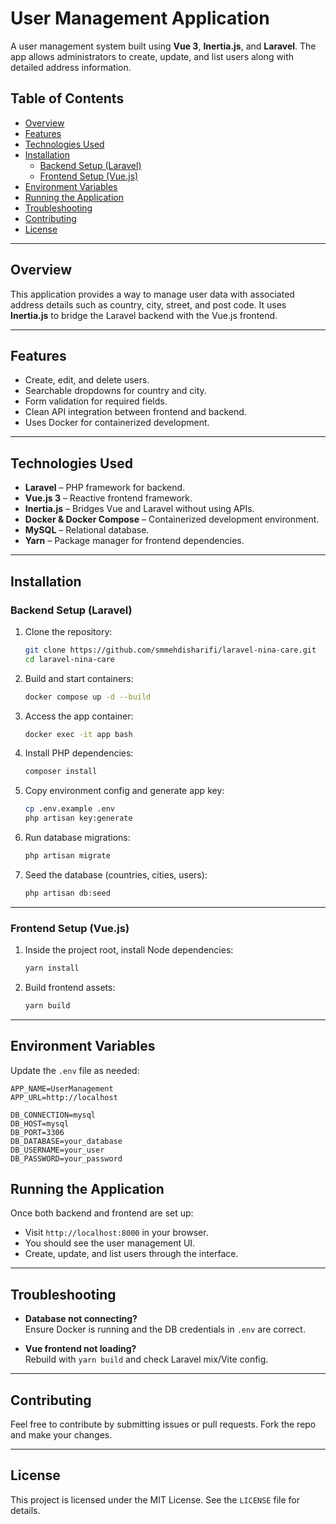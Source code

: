 # User Management Application

A user management system built using **Vue 3**, **Inertia.js**, and **Laravel**. The app allows administrators to create, update, and list users along with detailed address information.

## Table of Contents

- [Overview](#overview)
- [Features](#features)
- [Technologies Used](#technologies-used)
- [Installation](#installation)
    - [Backend Setup (Laravel)](#backend-setup-laravel)
    - [Frontend Setup (Vue.js)](#frontend-setup-vuejs)
- [Environment Variables](#environment-variables)
- [Running the Application](#running-the-application)
- [Troubleshooting](#troubleshooting)
- [Contributing](#contributing)
- [License](#license)

---

## Overview

This application provides a way to manage user data with associated address details such as country, city, street, and post code. It uses **Inertia.js** to bridge the Laravel backend with the Vue.js frontend.

---

## Features

- Create, edit, and delete users.
- Searchable dropdowns for country and city.
- Form validation for required fields.
- Clean API integration between frontend and backend.
- Uses Docker for containerized development.

---

## Technologies Used

- **Laravel** – PHP framework for backend.
- **Vue.js 3** – Reactive frontend framework.
- **Inertia.js** – Bridges Vue and Laravel without using APIs.
- **Docker & Docker Compose** – Containerized development environment.
- **MySQL** – Relational database.
- **Yarn** – Package manager for frontend dependencies.

---

## Installation

### Backend Setup (Laravel)

1. Clone the repository:

    ```bash
    git clone https://github.com/smmehdisharifi/laravel-nina-care.git
    cd laravel-nina-care
    ```

2. Build and start containers:

    ```bash
    docker compose up -d --build
    ```

3. Access the app container:

    ```bash
    docker exec -it app bash
    ```

4. Install PHP dependencies:

    ```bash
    composer install
    ```

5. Copy environment config and generate app key:

    ```bash
    cp .env.example .env
    php artisan key:generate
    ```

6. Run database migrations:

    ```bash
    php artisan migrate
    ```

7. Seed the database (countries, cities, users):

    ```bash
    php artisan db:seed
    ```

---

### Frontend Setup (Vue.js)

1. Inside the project root, install Node dependencies:

    ```bash
    yarn install
    ```

2. Build frontend assets:

    ```bash
    yarn build
    ```

---

## Environment Variables

Update the `.env` file as needed:

```env
APP_NAME=UserManagement
APP_URL=http://localhost

DB_CONNECTION=mysql
DB_HOST=mysql
DB_PORT=3306
DB_DATABASE=your_database
DB_USERNAME=your_user
DB_PASSWORD=your_password
```

## Running the Application

Once both backend and frontend are set up:

- Visit `http://localhost:8000` in your browser.
- You should see the user management UI.
- Create, update, and list users through the interface.

---

## Troubleshooting

- **Database not connecting?**  
  Ensure Docker is running and the DB credentials in `.env` are correct.

- **Vue frontend not loading?**  
  Rebuild with `yarn build` and check Laravel mix/Vite config.

---

## Contributing

Feel free to contribute by submitting issues or pull requests. Fork the repo and make your changes.

---

## License

This project is licensed under the MIT License. See the `LICENSE` file for details.
